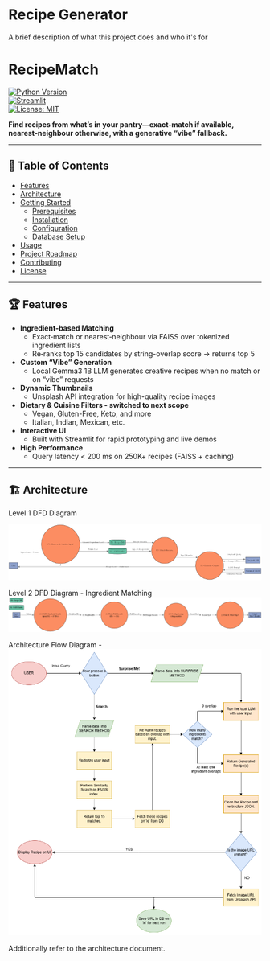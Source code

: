 
# Recipe Generator

A brief description of what this project does and who it's for

# RecipeMatch

[![Python Version](https://img.shields.io/badge/python-3.9%2B-blue)](#)  
[![Streamlit](https://img.shields.io/badge/streamlit-1.0%2B-orange)](#)  
[![License: MIT](https://img.shields.io/badge/license-MIT-green)](#)

**Find recipes from what’s in your pantry—exact‐match if available, nearest‐neighbour otherwise, with a generative “vibe” fallback.**

---

## 🚀 Table of Contents

- [Features](#features)  
- [Architecture](#architecture)  
- [Getting Started](#getting-started)  
  - [Prerequisites](#prerequisites)  
  - [Installation](#installation)  
  - [Configuration](#configuration)  
  - [Database Setup](#database-setup)  
- [Usage](#usage)  
- [Project Roadmap](#project-roadmap)  
- [Contributing](#contributing)  
- [License](#license)  

---

## 🏆 Features

- **Ingredient‐based Matching**  
  - Exact‐match or nearest‐neighbour via FAISS over tokenized ingredient lists  
  - Re‐ranks top 15 candidates by string-overlap score → returns top 5  
- **Custom “Vibe” Generation**  
  - Local Gemma3 1B LLM generates creative recipes when no match or on “vibe” requests  
- **Dynamic Thumbnails**  
  - Unsplash API integration for high-quality recipe images  
- **Dietary & Cuisine Filters - switched to next scope**  
  - Vegan, Gluten-Free, Keto, and more  
  - Italian, Indian, Mexican, etc.  
- **Interactive UI**  
  - Built with Streamlit for rapid prototyping and live demos  
- **High Performance**  
  - Query latency < 200 ms on 250K+ recipes (FAISS + caching)  

---

## 🏗 Architecture
Level 1 DFD Diagram

![Level-1 DFD Diagram](Level_1_DFD.png)

Level 2 DFD Diagram - Ingredient Matching
![Level-2 DFD Diagram](Level_2_P2_DFD.png)

Architecture Flow Diagram -
![Level-2 DFD Diagram](Images_for_ppt/recipe_generator_diagram.drawio.png)

Additionally refer to the architecture document.
